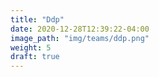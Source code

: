 ```yaml
---
title: "Ddp"
date: 2020-12-28T12:39:22-04:00
image_path: "img/teams/ddp.png"
weight: 5
draft: true
---
```


